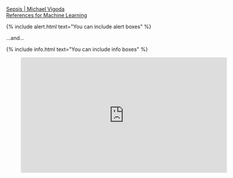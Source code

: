 


[Sepsis | Michael Vigoda](https://michaelvigoda.com/2020/01/24/Sepsis.html#cms-data-by-years)  
[References for Machine Learning](https://michaelvigoda.com/2021/05/07/References-for-Machine-Learning.html)  



{% include alert.html text="You can include alert boxes" %}

...and...

{% include info.html text="You can include info boxes" %}




<figure class="video_container">
  <iframe width="560" height="315"  src="https://www.youtube.com/embed/aircAruvnKk" frameborder="0" allowfullscreen="true"> </iframe>
</figure>



